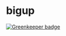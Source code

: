 # bigup

[![Greenkeeper badge](https://badges.greenkeeper.io/bcomnes/bigup.svg)](https://greenkeeper.io/)
